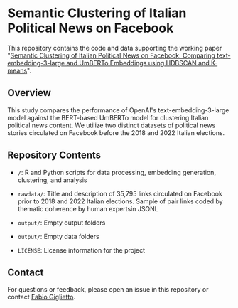 # Semantic Clustering of Italian Political News on Facebook

This repository contains the code and data supporting the working paper "[Semantic Clustering of Italian Political News on Facebook: Comparing text-embedding-3-large and UmBERTo Embeddings using HDBSCAN and K-means](https://doi.org/10.31219/osf.io/2j9ed)".

## Overview

This study compares the performance of OpenAI's text-embedding-3-large model against the BERT-based UmBERTo model for clustering Italian political news content. We utilize two distinct datasets of political news stories circulated on Facebook before the 2018 and 2022 Italian elections.

## Repository Contents

-   `/`: R and Python scripts for data processing, embedding generation, clustering, and analysis

-   `rawdata/`: Title and description of 35,795 links circulated on Facebook prior to 2018 and 2022 Italian elections. Sample of pair links coded by thematic coherence by human expertsin JSONL

-   `output/`: Empty output folders

-   `output/`: Empty data folders

-   `LICENSE`: License information for the project

## Contact

For questions or feedback, please open an issue in this repository or contact [Fabio Giglietto](https://www.uniurb.it/persone/fabio-giglietto).
